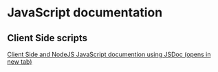 # JavaScript documentation

## Client Side scripts

<a href="/JSDoc/index.html" target="_blank">Client Side and NodeJS JavaScript documention using JSDoc (opens in new tab)</a>
